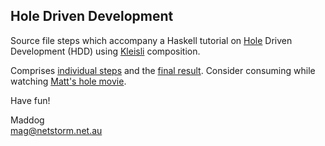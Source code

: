 ## Hole Driven Development

Source file steps which accompany a Haskell tutorial on
[Hole](http://www.haskell.org/haskellwiki/GHC/TypeHoles)
Driven Development (HDD) using 
[Kleisli](http://en.wikipedia.org/wiki/Kleisli_category)
composition.

Comprises [individual steps](src/step/) and the 
[final result](src/core/Hdd.hs).  Consider consuming while watching
[Matt's hole movie](http://matthew.bracknell.net).

Have fun!

Maddog   
mag@netstorm.net.au
